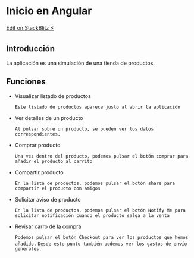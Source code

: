# Inicio en Angular
[Edit on StackBlitz ⚡️](https://stackblitz.com/edit/angular-gofe8y)

## Introducción
La aplicación es una simulación de una tienda de productos.

## Funciones

- Visualizar listado de productos

    `Este listado de productos aparece justo al abrir la aplicación`

- Ver detalles de un producto

    `Al pulsar sobre un producto, se pueden ver los datos correspondientes.`
    
- Comprar producto

    `Una vez dentro del producto, podemos pulsar el botón comprar para añadir el producto al carrito`
    
- Compartir producto

    `En la lista de productos, podemos pulsar el botón share para compartir el producto con amigos`

- Solicitar aviso de producto

    `En la lista de productos, podemos pulsar el botón Notify Me para solicitar notificación cuando el producto salga a la venta`

- Revisar carro de la compra

    `Podemos pulsar el botón Checkout para ver los productos que hemos añadido.`
    `Desde este punto también podemos ver los gastos de envío generales.`
